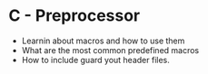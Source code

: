 # C - Preprocessor

- Learnin about macros and how to use them
- What are the most common predefined macros
- How to include guard yout header files.
